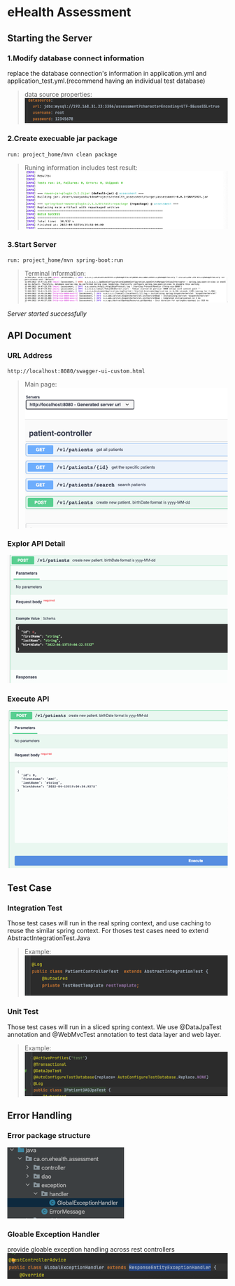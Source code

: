 # eHealth Assessment
## Starting the Server
### 1.Modify database connect information

replace the  database connection's information  in application.yml and application_test.yml.(recommend having an individual test database)

> data source properties:
![](WX20220413-141316.png)

###  2.Create execuable jar package

`run: project_home/mvn clean package`

> Runing information includes test result:
![](WX20220413-144130.png)

###  3.Start Server

`run: project_home/mvn spring-boot:run`


> Terminal information:
![](WX20220413-145253.png)

_Server started successfully_


## API Document

### URL Address

`http://localhost:8080/swagger-ui-custom.html`
> Main page:
![](WX20220413-150055.png)


### Explor API Detail
![](WX20220413-150538.png)

### Execute API
![](WX20220413-150656.png)

## Test Case

### Integration Test

Those test cases will run in the real spring context, and use caching to reuse the similar spring context.
For thoses test cases need to extend AbstractIntegrationTest.Java

> Example:
![](WX20220413-154007.png)

### Unit Test

Those test cases will run in a sliced spring context. We use @DataJpaTest annotation and @WebMvcTest annotation to test data layer and web layer.

> Example:
![](WX20220413-154755.png)

## Error Handling
### Error package structure

![](WX20220413-155048.png)

### Gloable Exception Handler 

 provide gloable exception handling across rest controllers
 ![](WX20220413-155435.png)
 




